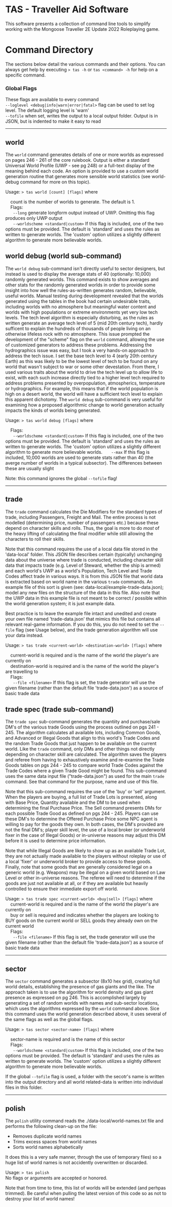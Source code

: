 # TAS - Traveller Aid Software

This software presents a collection of command line tools to simplify working with the Mongoose Traveller 2E Update 2022 Roleplaying game.

# Command Directory
The sections below detail the various commands and their options.
You can always get help by executing `> tas -h` or `tas <command> -h` for help on a specific command.

### Global Flags
These flags are available to every command  
`--loglevel <debug|info|warn|error|fatal>` flag can be used to set log level.
The default logging level is 'warn'  
`--tofile` when set, writes the output to a local output folder.
Output is in JSON, but is indented to make it easy to read

---
## world
The `world` command generates details of one or more worlds as expressed on pages 246 - 261 of the core rulebook.
Output is either a standard Universal World Profile (UWP - see pg 248) or a full-text display of the meaning behind each code.
An option is provided to use a custom world generation routine that generates more sensible world statistics (see world-debug command for more on this topic).

Usage: `> tas world [count] [flags]` where  

&nbsp;&nbsp;&nbsp;&nbsp;count is the number of worlds to generate. The default is 1.  
&nbsp;&nbsp;&nbsp;&nbsp;Flags:  
&nbsp;&nbsp;&nbsp;&nbsp;&nbsp;&nbsp;`--long`  generate longform output instead of UWP.
Omitting this flag produces only UWP output  
&nbsp;&nbsp;&nbsp;&nbsp;&nbsp;&nbsp;`--worldscheme <standard|custom>`
If this flag is included, one of the two options must be provided.
The default is 'standard' and uses the rules as written to generate worlds.
The 'custom' option utilizes a slightly different algorithm to generate more believable worlds.

## world debug (world sub-command)
The `world debug` sub-command isn't directly useful to sector designers, but instead is used to display the average stats of 40 (optionally: 10,000) randomly generated worlds.
This command exists to show averages and other stats for the randomly generated worlds in order to provide some insight into how well the rules-as-written generates random, believable, useful worlds.
Manual testing during development revealed that the worlds generated using the tables in the book had certain undesirable traits, including worlds with no atmosphere but meaningful water content and worlds with high populations or extreme environments yet very low tech levels.
The tech level algorithm is especially disturbing, as the rules as written generate an average tech level of 5 (mid 20th century tech), hardly sufficent to explain the hundreds of thousands of people living on an otherwise lifeless rock with no atmosphere.
This issue prompted the development of the "scheme" flag on the `world` command, allowing the use of customized generators to address these problems.
Addressing the hydrographics issue was easy, but I took a very hands-on approach to address the tech issue.
I set the base tech level to 4 (early 20th century Earth) as this was likely to be the lowest level of tech to be found on any world that wasn't subject to war or some other devestation.
From there, I used various traits about the world to drive the tech level up to allow life to exist, with each such increase directly tied to a higher level tech required to address problems presented by overpopulation, atmospherics, temperature or hydrographics.
For example, this means that if the world population is high on a desert world, the world will have a sufficient tech level to explain this apparent dichotomy.
The `world debug` sub-command is very useful for examining how a proposed algorithmic change to world generation actually impacts the kinds of worlds being generated.

Usage: `> tas world debug [flags]` where  

&nbsp;&nbsp;&nbsp;&nbsp;Flags:  
&nbsp;&nbsp;&nbsp;&nbsp;&nbsp;&nbsp;`--worldscheme <standard|custom>`
If this flag is included, one of the two options must be provided.
The default is 'standard' and uses the rules as written to generate worlds.
The 'custom' option utilizes a slightly different algorithm to generate more believable worlds.
&nbsp;&nbsp;&nbsp;&nbsp;&nbsp;&nbsp;`--max`
If this flag is included, 10,000 worlds are used to generate stats rather than 40 (the averge number of worlds in a typical subsector). The differences between these are usually slight

Note: this command ignores the global `--tofile` flag!

---

## trade
The `trade` command calculates the Die Modifiers for the standard types of trade, including Passengers, Freight and Mail.
The entire process is not modelled (determining price, number of passengers etc.) because these depend on character skills and rolls.
Thus, the goal is more to do _most_ of the heavy lifting of calculating the final modifier while still allowing the characters to roll their skills.

Note that this command requires the use of a local data file stored in the 'data-local' folder.
This JSON file describes certain (typically) unchanging data about the universe where trade is conducted, including character skill data that impacts trade (e.g. Level of Steward, whether the ship is armed) and each world's UWP as a world's Population, Tech Level and Trade Codes affect trade in various ways.
It is from this JSON file that world data is extracted based on world name in the various `trade` commands.
An example file of this sort is given (see: data-local/example-trade-data.json); model any new files on the structure of the data in this file.
Also note that the UWP data in this example file is not meant to be correct / possible within the world generation system; it is just example data.

Best practice is to leave the example file intact and unedited and create your own file named 'trade-data.json' that mimics this file but contains all relevant real-game information.
If you do this, you do not need to set the `--file` flag (see Usage below), and the trade generation algorithm will use your data instead.

Usage: `> tas trade <current-world> <destination-world> [flags]` where

&nbsp;&nbsp;&nbsp;&nbsp;current-world is required and is the name of the world the player's are currently on  
&nbsp;&nbsp;&nbsp;&nbsp;destination-world is required and is the name of the world the player's are travelling to   
&nbsp;&nbsp;&nbsp;&nbsp;Flags:  
&nbsp;&nbsp;&nbsp;&nbsp;&nbsp;&nbsp;`--file <filename>`
If this flag is set, the trade generator will use the given filename (rather than the default file 'trade-data.json') as a source of basic trade data

## trade spec (trade sub-command)
The `trade spec` sub-command generates the quantiity and purchase/sale DM's of the various trade Goods using the process outlined on pgs 241 - 245.
The algorithm calculates all available lots, including Common Goods, and Advanced or Illegal Goods that align to this world's Trade Codes and the random Trade Goods that just happen to be available on the current world.
Like the `trade` command, only DMs and other things not directly depending on character skill are calculated.
The algorithm saves the players and referee from having to exhaustively examine and re-examine the Trade Goods tables on pgs 244 - 245 to compare world Trade Codes against the Trade Codes where a given Trade Good might be found.
This sub-command uses the same data input file ("trade-data.json") as used for the main `trade` command. See that command for the purpose, name  and use of this file.

Note that this sub-command requires the use of the 'buy' or 'sell' argument. When the players are buying, a full list of Trade Lots is presented, along with Base Price, Quantity available and the DM to be used when determining the final Purchase Price.
The Sell command presents DMs for each possible Trade Good as defined on pgs 244 - 245.
Players can use these DM's to determine the Offered Purchase Price some NPC agent is willing to pay for the goods they own.
In both cases, the DM's provided are not the final DM's; player skill level, the use of a local broker (or underworld fixer in the case of  Illegal Goods) or in-universe reasons may adjust this DM before it is used to determine price information.

Note that while Illegal Goods are likely to show up as an available Trade Lot, they are not actually made available to the players without roleplay or use of a local 'fixer' or underworld broker to provide access to these goods. Finally, note that some goods that are generally considered legal on a generic world (e.g. Weapons) may be illegal on a given world based on Law Level or other in-universe reasons.
The referee will need to determine if the goods are just not available at all, or if they are available but heavily controlled to ensure their immediate export off world.

Usage: `> tas trade spec <current-world> <buy|sell> [flags]` where  
&nbsp;&nbsp;&nbsp;&nbsp;current-world is required and is the name of the world the player's are currently on  
&nbsp;&nbsp;&nbsp;&nbsp;buy or sell is required and indicates whether the players are looking to BUY goods on the current world or SELL goods they already own on the current world  
&nbsp;&nbsp;&nbsp;&nbsp;Flags:    
&nbsp;&nbsp;&nbsp;&nbsp;&nbsp;&nbsp;`--file <filename>`
If this flag is set, the trade generator will use the given filename (rather than the default file 'trade-data.json') as a source of basic trade data

---

## sector
The `sector` command generates a subsector (8x10 hex grid), creating full world details, establishing the presence of gas giants and the like.
The approach taken is to use the algorithm for world density and gas giant presence as expressed on pg 246.
This is accomplished largely by generating a set of random worlds with names and sub-sector locations, which uses the algorithms expressed by the `world` command above.
Sice this command uses the world generation described above, it uses several of the same flags as well as the global flags.

Usage: `> tas sector <sector-name> [flags]` where  

&nbsp;&nbsp;&nbsp;&nbsp;sector-name is required and is the name of this sector  
&nbsp;&nbsp;&nbsp;&nbsp;Flags:  
&nbsp;&nbsp;&nbsp;&nbsp;&nbsp;&nbsp;`--worldscheme <standard|custom>`
If this flag is included, one of the two options must be provided.
The default is 'standard' and uses the rules as written to generate worlds.
The 'custom' option utilizes a slightly different algorithm to generate more believable worlds.

If the global `--tofile` flag is used, a folder with the secotr's name is written into the output directory and all world related-data is written into individual files in this folder.

---

## polish
The `polish` utility command reads the ./data-local/world-names.txt file and performs the following clean-up on the file:

* Removes duplicate world names
* Trims excess spaces from world names
* Sorts world names alphabetically

It does this is a very safe manner, through the use of temporary files) so a huge list of world names is not accidently overwritten or discarded.

Usage: `> tas polish`  
No flags or arguments are accepted or honored.

Note that from time to time, this list of worlds will be extended (and perhpas trimmed).
Be careful when pulling the latest version of this code so as not to destroy your list of world names!